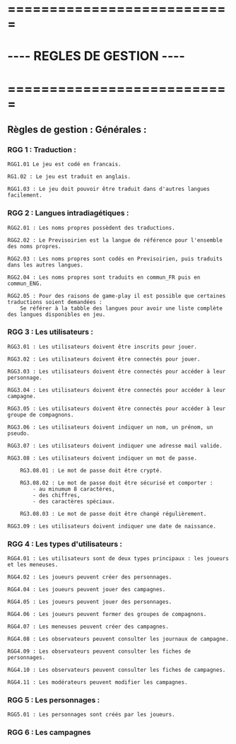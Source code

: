 # ===========================
# ---- REGLES DE GESTION ----     
# ===========================

## Règles de gestion : Générales :

### RGG 1 : Traduction :

    RGG1.01 Le jeu est codé en francais.

    RG1.02 : Le jeu est traduit en anglais.
    
    RGG1.03 : Le jeu doit pouvoir être traduit dans d'autres langues facilement.

### RGG 2 : Langues intradiagétiques :
    
    RGG2.01 : Les noms propres possèdent des traductions.
    
    RGG2.02 : Le Previsoirien est la langue de référence pour l'ensemble des noms propres.
    
    RGG2.03 : Les noms propres sont codés en Previsoirien, puis traduits dans les autres langues.
    
    RGG2.04 : Les noms propres sont traduits en commun_FR puis en commun_ENG.

    RGG2.05 : Pour des raisons de game-play il est possible que certaines traductions soient demandées :
        Se référer à la tabble des langues pour avoir une liste complète des langues disponibles en jeu.

### RGG 3 : Les utilisateurs :
    
    RGG3.01 : Les utilisateurs doivent être inscrits pour jouer.
    
    RGG3.02 : Les utilisateurs doivent être connectés pour jouer.

    RGG3.03 : Les utilisateurs doivent être connectés pour accéder à leur personnage.

    RGG3.04 : Les utilisateurs doivent être connectés pour accéder à leur campagne.

    RGG3.05 : Les utilisateurs doivent être connectés pour accéder à leur groupe de compagnons.

    RGG3.06 : Les utilisateurs doivent indiquer un nom, un prénom, un pseudo.
    
    RGG3.07 : Les utilisateurs doivent indiquer une adresse mail valide.

    RGG3.08 : Les utilisateurs doivent indiquer un mot de passe.

        RG3.08.01 : Le mot de passe doit être crypté.

        RG3.08.02 : Le mot de passe doit être sécurisé et comporter : 
            - au minumum 8 caractères, 
            - des chiffres, 
            - des caractères spéciaux.

        RG3.08.03 : Le mot de passe doit être changé régulièrement.

    RGG3.09 : Les utilisateurs doivent indiquer une date de naissance.

### RGG 4 : Les types d'utilisateurs :

    RGG4.01 : Les utilisateurs sont de deux types principaux : les joueurs et les meneuses.

    RGG4.02 : Les joueurs peuvent créer des personnages.

    RGG4.04 : Les joueurs peuvent jouer des campagnes.

    RGG4.05 : Les joueurs peuvent jouer des personnages.

    RGG4.06 : Les joueurs peuvent former des groupes de compagnons.

    RGG4.07 : Les meneuses peuvent créer des campagnes.

    RGG4.08 : Les observateurs peuvent consulter les journaux de campagne.

    RGG4.09 : Les observateurs peuvent consulter les fiches de personnages.

    RGG4.10 : Les observateurs peuvent consulter les fiches de campagnes.

    RGG4.11 : Les modérateurs peuvent modifier les campagnes.

### RGG 5 : Les personnages :
    
    RGG5.01 : Les personnages sont créés par les joueurs.

### RGG 6 : Les campagnes 